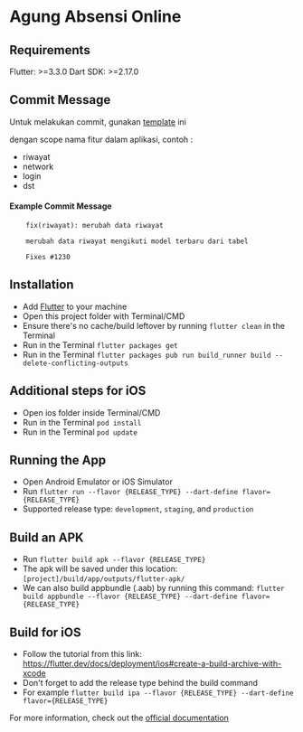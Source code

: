 # Agung Absensi Online

## Requirements

Flutter: >=3.3.0
Dart SDK: >=2.17.0

## Commit Message

Untuk melakukan commit, gunakan [template](http://karma-runner.github.io/4.0/dev/git-commit-msg.html "documentation") ini

dengan scope nama fitur dalam aplikasi, contoh :

- riwayat
- network
- login
- dst

#### Example Commit Message

        fix(riwayat): merubah data riwayat 

        merubah data riwayat mengikuti model terbaru dari tabel

        Fixes #1230

## Installation

- Add [Flutter](https://flutter.dev/docs/get-started/install "Flutter") to your machine
- Open this project folder with Terminal/CMD
- Ensure there's no cache/build leftover by running `flutter clean` in the Terminal
- Run in the Terminal `flutter packages get`
- Run in the Terminal `flutter packages pub run build_runner build --delete-conflicting-outputs`

## Additional steps for iOS

- Open ios folder inside Terminal/CMD
- Run in the Terminal `pod install`
- Run in the Terminal `pod update`

## Running the App

- Open Android Emulator or iOS Simulator
- Run `flutter run --flavor {RELEASE_TYPE} --dart-define flavor={RELEASE_TYPE}`
- Supported release type: `development`, `staging`, and `production`

## Build an APK

- Run `flutter build apk --flavor {RELEASE_TYPE}`
- The apk will be saved under this location: `[project]/build/app/outputs/flutter-apk/`
- We can also build appbundle (.aab) by running this command: `flutter build appbundle --flavor {RELEASE_TYPE} --dart-define flavor={RELEASE_TYPE}`

## Build for iOS

- Follow the tutorial from this link: https://flutter.dev/docs/deployment/ios#create-a-build-archive-with-xcode
- Don't forget to add the release type behind the build command
- For example `flutter build ipa --flavor {RELEASE_TYPE} --dart-define flavor={RELEASE_TYPE}`

For more information, check out the [official documentation](https://flutter.dev/docs "documentation")
